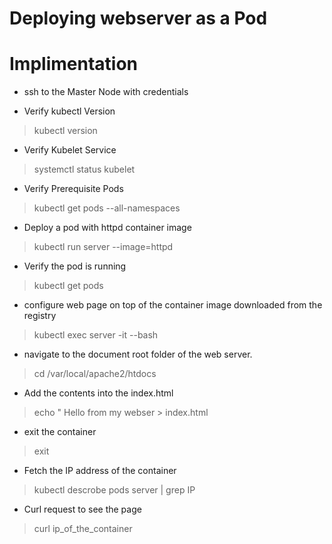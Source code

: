 # Deploying webserver as a Pod

<h1> Implimentation</h1>

* ssh to the Master Node with credentials

* Verify  kubectl Version

> kubectl version

* Verify Kubelet Service

> systemctl status kubelet

* Verify Prerequisite Pods

> kubectl get pods --all-namespaces

* Deploy a pod with httpd container image

> kubectl run server --image=httpd

* Verify the pod is running 

> kubectl get pods

* configure web page on top of the container image downloaded from the registry

> kubectl exec server -it --bash

*  navigate to the document root folder of the web server.

> cd /var/local/apache2/htdocs

* Add the contents into the index.html

> echo "<html> Hello from my webser</h1> > index.html

* exit the container

> exit

* Fetch the IP address of the container

> kubectl descrobe pods server | grep IP

* Curl request to see the page

> curl ip_of_the_container